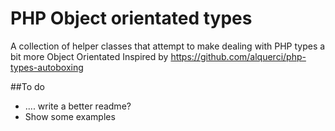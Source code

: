 PHP Object orientated types
===============

A collection of helper classes that attempt to make dealing with PHP types a bit more Object Orientated
Inspired by https://github.com/alquerci/php-types-autoboxing

##To do
* .... write a better readme?
* Show some examples

